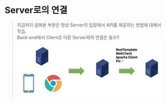 # Server로의 연결
> 지금까지 살펴본 부분은 항상 Server의 입장에서 API를 제공하는 방법에 대해서 학습.  
> Back-end에서 Client로 다른 Server와의 연결은 필수!!
> 
> ![IMG](../../IMG/18.png)